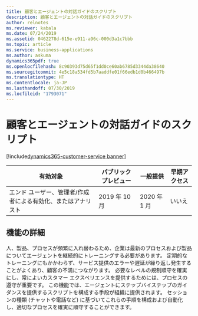 ```yaml
---
title: 顧客とエージェントの対話ガイドのスクリプト
description: 顧客とエージェントの対話ガイドのスクリプト
author: relnotes
ms.reviewer: kabala
ms.date: 07/24/2019
ms.assetid: 0462278d-615e-e911-a96c-000d3a1c7bbb
ms.topic: article
ms.service: business-applications
ms.author: askuma
dynamics365pdf: true
ms.openlocfilehash: 8c90393d75d65f1dd0ce60ab6785d3344da38640
ms.sourcegitcommit: 4e5c18a534fd5b7aaddfe01f66edb1d0b466497b
ms.translationtype: HT
ms.contentlocale: ja-JP
ms.lasthandoff: 07/30/2019
ms.locfileid: "1793071"
---
```

# <a name="guide-customer-interactions-with-agent-scripts"></a>顧客とエージェントの対話ガイドのスクリプト
[!include[dynamics365-customer-service banner](../includes/dynamics365-customer-service.md)]

| 有効対象    |  パブリック プレビュー | 一般提供 | 早期アクセス |
| ---------- | ---------- |---------- |---------- |
|エンド ユーザー、管理者/作成者による有効化、またはアナリスト|2019 年 10 月| 2020 年 1 月|いいえ |






## <a name="feature-details"></a>機能の詳細
<!--feature detail start -->
人、製品、プロセスが頻繁に入れ替わるため、企業は最新のプロセスおよび製品についてエージェントを継続的にトレーニングする必要があります。 定期的なトレーニングにもかかわらず、サービス提供のエラーや遅延が繰り返し発生することがよくあり、顧客の不満につながります。 必要なレベルの規制順守を確実にし、常によいカスタマー エクスペリエンスを提供するためには、プロセスの遵守が重要です。 この機能では、エージェントにステップバイステップのガイダンスを提供するスクリプトを構成する手段が組織に提供されます。 セッションの種類 (チャットや電話など) に基づいてこれらの手順を構成および自動化し、適切なプロセスを確実に順守することができます。
<!--feature detail end -->











